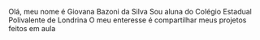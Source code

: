 Olá, meu nome é Giovana Bazoni da Silva
Sou aluna do Colégio Estadual Polivalente de Londrina
O meu enteresse é compartilhar meus projetos feitos em aula 
